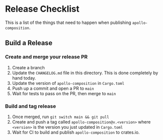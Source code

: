 # Release Checklist

This is a list of the things that need to happen when publishing `apollo-composition`.

## Build a Release

### Create and merge your release PR

1. Create a branch
2. Update the `CHANGELOG.md` file in this directory. This is done completely by hand today.
3. Update the version of `apollo-composition` in `Cargo.toml`
4. Push up a commit and open a PR to `main`
5. Wait for tests to pass on the PR, then merge to `main`

### Build and tag release

1. Once merged, run `git switch main && git pull`
2. Create and push a tag called `apollo-composition@v.<version>` where `<version>` is the version you just updated
   in `Cargo.toml`
3. Wait for CI to build and publish `apollo-composition` to crates.io.
